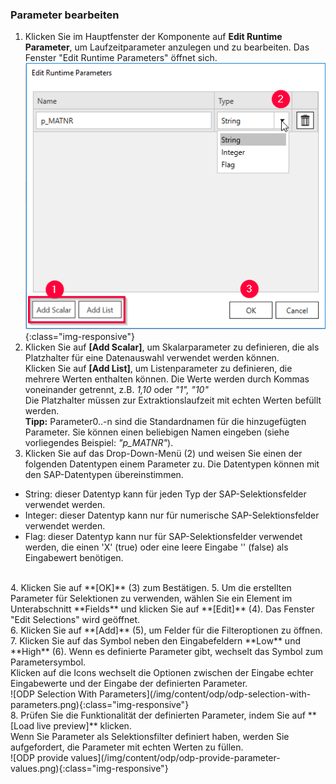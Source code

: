 ### Parameter bearbeiten 

1. Klicken Sie im Hauptfenster der Komponente auf **Edit Runtime Parameter**, um Laufzeitparameter anzulegen und zu bearbeiten.
Das Fenster "Edit Runtime Parameters" öffnet sich.<br> 
![ODP Add parameters](/img/content/odp/odp-settings-add-parameters.png){:class="img-responsive"}<br> 
2. Klicken Sie auf **[Add Scalar]**, um Skalarparameter zu definieren, die als Platzhalter für eine Datenauswahl verwendet werden können. <br>
Klicken Sie auf **[Add List]**, um Listenparameter zu definieren, die mehrere Werten enthalten können. Die Werte werden durch Kommas voneinander getrennt, z.B. *1,10* oder *"1", "10"* <br>
Die Platzhalter müssen zur Extraktionslaufzeit mit echten Werten befüllt werden.  <br>
**Tipp:** Parameter0..-n sind die Standardnamen für die hinzugefügten Parameter. Sie können einen beliebigen Namen eingeben (siehe vorliegendes Beispiel: *"p_MATNR"*).
3. Klicken Sie auf das Drop-Down-Menü (2) und weisen Sie einen der folgenden Datentypen einem Parameter zu. Die Datentypen können mit den SAP-Datentypen übereinstimmen. 
- String: dieser Datentyp kann für jeden Typ der SAP-Selektionsfelder verwendet werden.
- Integer: dieser Datentyp kann nur für numerische SAP-Selektionsfelder verwendet werden.
- Flag: dieser Datentyp kann nur für SAP-Selektionsfelder verwendet werden, die einen 'X'&nbsp;(true) oder eine leere Eingabe ''&nbsp;(false) als Eingabewert benötigen. 
<br>
4. Klicken Sie auf **[OK]** (3) zum Bestätigen.
5. Um die erstellten Parameter für Selektionen zu verwenden, wählen Sie ein Element im Unterabschnitt **Fields** und klicken Sie auf **[Edit]** (4). Das Fenster "Edit Selections" wird geöffnet.<br> 
6. Klicken Sie auf **[Add]** (5), um Felder für die Filteroptionen zu öffnen.
7. Klicken Sie auf das Symbol neben den Eingabefeldern **Low** und **High** (6).
Wenn es definierte Parameter gibt, wechselt das Symbol zum Parametersymbol. <br>
Klicken auf die Icons wechselt die Optionen zwischen der Eingabe echter Eingabewerte und der Eingabe der definierten Parameter.<br>
![ODP Selection With Parameters](/img/content/odp/odp-selection-with-parameters.png){:class="img-responsive"}<br>
8. Prüfen Sie die Funktionalität der definierten Parameter, indem Sie auf **[Load live preview]** klicken. <br>
Wenn Sie Parameter als Selektionsfilter definiert haben, werden Sie aufgefordert, die Parameter mit echten Werten zu füllen.  <br>
![ODP provide values](/img/content/odp/odp-provide-parameter-values.png){:class="img-responsive"}
